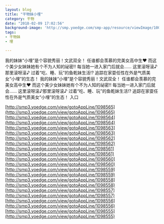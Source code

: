 ```yaml
---
layout: blog
title: "干物妹小埋"
category: 干物
date: "2018-02-09 17:02:56"
background-image: 'http://smp.yoedge.com/smp-app/resource/viewImage/1000239appline.png'
tags:
- 干物妹
- 埋

---
```

我的妹妹“小埋”是个容貌秀丽！文武双全！ 任谁都会羡慕的完美女高中生♥ 而这个美少女妹妹她有个不为人知的祕密!! 每当她一进入家门后就会…… 这里滚呀滚♪那里滚呀滚♪ 过着“吃、睡、玩”的鱼乾妹生活!? 追踪在家耍任性在外是气质美女“小埋”的生态！
我的妹妹“小埋”是个容貌秀丽！文武双全！ 任谁都会羡慕的完美女高中生♥ 而这个美少女妹妹她有个不为人知的祕密!! 每当她一进入家门后就会…… 这里滚呀滚♪那里滚呀滚♪ 过着“吃、睡、玩”的鱼乾妹生活!? 追踪在家耍任性在外是气质美女“小埋”的生态！
入口

[http://smp3.yoedge.com/view/gotoAppLine/1098565](http://smp3.yoedge.com/view/gotoAppLine/1098565)
[http://smp3.yoedge.com/view/gotoAppLine/1098564](http://smp3.yoedge.com/view/gotoAppLine/1098564)
[http://smp3.yoedge.com/view/gotoAppLine/1098563](http://smp3.yoedge.com/view/gotoAppLine/1098563)
[http://smp3.yoedge.com/view/gotoAppLine/1098562](http://smp3.yoedge.com/view/gotoAppLine/1098562)
[http://smp3.yoedge.com/view/gotoAppLine/1098561](http://smp3.yoedge.com/view/gotoAppLine/1098561)
[http://smp3.yoedge.com/view/gotoAppLine/1098560](http://smp3.yoedge.com/view/gotoAppLine/1098560)
[http://smp3.yoedge.com/view/gotoAppLine/1098559](http://smp3.yoedge.com/view/gotoAppLine/1098559)
[http://smp3.yoedge.com/view/gotoAppLine/1098558](http://smp3.yoedge.com/view/gotoAppLine/1098558)
[http://smp3.yoedge.com/view/gotoAppLine/1098557](http://smp3.yoedge.com/view/gotoAppLine/1098557)
[http://smp3.yoedge.com/view/gotoAppLine/1098556](http://smp3.yoedge.com/view/gotoAppLine/1098556)
[http://smp3.yoedge.com/view/gotoAppLine/1098555](http://smp3.yoedge.com/view/gotoAppLine/1098555)

        
